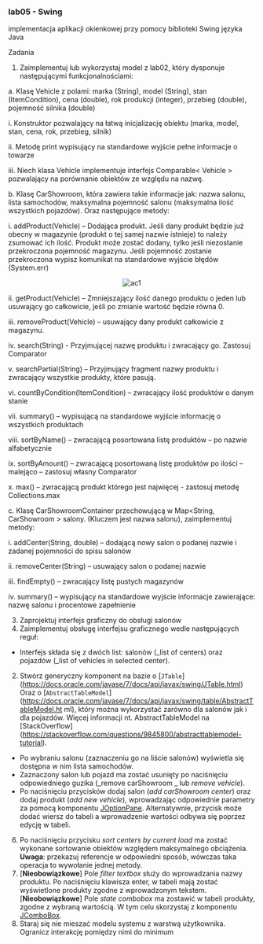 <h3>lab05 - Swing</h3>

implementacja aplikacji okienkowej przy pomocy biblioteki Swing języka Java

Zadania
1. Zaimplementuj lub wykorzystaj model z lab02, który dysponuje następującymi
funkcjonalnościami:

a. Klasę Vehicle z polami: marka (String), model (String), stan (ItemCondition), cena
(double), rok produkcji (integer), przebieg (double), pojemność silnika (double)

i. Konstruktor pozwalający na łatwą inicjalizację obiektu (marka, model, stan,
cena, rok, przebieg, silnik)

ii. Metodę print wypisujący na standardowe wyjście pełne informacje o
towarze

iii. Niech klasa Vehicle implementuje interfejs Comparable< Vehicle >
pozwalający na porównanie obiektów ze względu na nazwę.

b. Klasę CarShowroom, która zawiera takie informacje jak: nazwa salonu, lista
samochodów, maksymalna pojemność salonu (maksymalna ilość wszystkich
pojazdów). Oraz następujące metody:

i. addProduct(Vehicle) – Dodająca produkt. Jeśli dany produkt będzie już
obecny w magazynie (produkt o tej samej nazwie istnieje) to należy
zsumować ich ilość. Produkt może zostać dodany, tylko jeśli niezostanie
przekroczona pojemność magazynu. Jeśli pojemność zostanie przekroczona
wypisz komunikat na standardowe wyjście błędów (System.err)

<p align="center">
  <img src="/images/addcar1.png" alt="ac1">
</p>

ii. getProduct(Vehicle) – Zmniejszający ilość danego produktu o jeden lub
usuwający go całkowicie, jeśli po zmianie wartość będzie równa 0.

iii. removeProduct(Vehicle) – usuwający dany produkt całkowicie z magazynu.

iv. search(String) - Przyjmującej nazwę produktu i zwracający go. Zastosuj
Comparator

v. searchPartial(String) – Przyjmujący fragment nazwy produktu i zwracający
wszystkie produkty, które pasują.

vi. countByCondition(ItemCondition) – zwracający ilość produktów o danym
stanie

vii. summary() – wypisującą na standardowe wyjście informację o wszystkich
produktach

viii. sortByName() – zwracającą posortowana listę produktów – po nazwie
alfabetycznie

ix. sortByAmount() – zwracającą posortowaną listę produktów po ilości –
malejąco – zastosuj własny Comparator

x. max() – zwracającą produkt którego jest najwięcej - zastosuj metodę
Collections.max

c. Klasę CarShowroomContainer przechowującą w Map<String, CarShowroom > salony.
(Kluczem jest nazwa salonu), zaimplementuj metody:

i. addCenter(String, double) – dodającą nowy salon o podanej nazwie i zadanej
pojemności do spisu salonów

ii. removeCenter(String) – usuwający salon o podanej nazwie

iii. findEmpty() – zwracający listę pustych magazynów

iv. summary() – wypisujący na standardowe wyjście informacje zawierające:
nazwę salonu i procentowe zapełnienie

3. Zaprojektuj interfejs graficzny do obsługi salonów
4. Zaimplementuj obsługę interfejsu graficznego wedle następujących reguł:
- Interfejs składa się z dwóch list: salonów (_list of centers) oraz pojazdów (_list of vehicles
in selected center).

 2. Stwórz generyczny komponent na bazie
o [`JTable`]
(https://docs.oracle.com/javase/7/docs/api/javax/swing/JTable.html)
Oraz
o [`AbstractTableModel`]
(https://docs.oracle.com/javase/7/docs/api/javax/swing/table/AbstractTableModel.ht
ml), który można wykorzystać zarówno dla salonów jak i dla pojazdów. Więcej
informacji nt. AbstractTableModel na [StackOverflow]
(https://stackoverflow.com/questions/9845800/abstracttablemodel-tutorial).
- Po wybraniu salonu (zaznaczeniu go na liście salonów) wyświetla się dostępna w nim lista
samochodów.
- Zaznaczony salon lub pojazd ma zostać usunięty po naciśnięciu odpowiedniego guzika
(_remove carShowroom _ lub _remove vehicle_).
- Po naciśnięciu przycisków dodaj salon (_add carShowroom center_) oraz dodaj produkt
(_add new vehicle_), wprowadzając odpowiednie parametry za pomocą komponentu
[JOptionPane](https://docs.oracle.com/javase/7/docs/api/javax/swing/JOptionPane.html).
Alternatywnie, przycisk może dodać wiersz do tabeli a wprowadzenie wartości odbywa się
poprzez edycję w tabeli.
6. Po naciśnięciu przycisku _sort centers by current load_ ma zostać wykonane sortowanie
obiektów względem maksymalnego obciążenia. **Uwaga**: przekazuj referencje w
odpowiedni sposób, wówczas taka operacja to wywołanie jednej metody.
7. [**Nieobowiązkowe**]
Pole _filter textbox_ służy do wprowadzania nazwy produktu. Po naciśnięciu klawisza
enter, w tabeli mają zostać wyświetlone produkty zgodne z wprowadzonym tekstem.
[**Nieobowiązkowe**]
Pole _state combobox_ ma zostawić w tabeli produkty, zgodne z wybraną wartością. W
tym celu skorzystaj z komponentu
[JComboBox](https://docs.oracle.com/javase/7/docs/api/javax/swing/JComboBox.html).
5. Staraj się nie mieszać modelu systemu z warstwą użytkownika. Ogranicz interakcję
pomiędzy nimi do minimum
